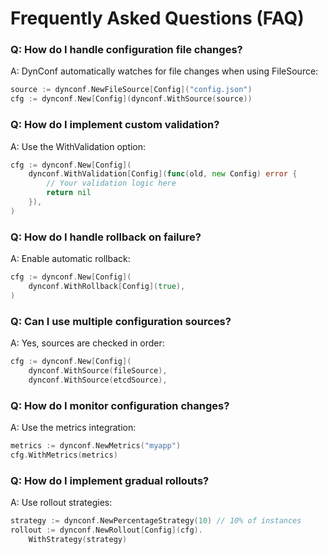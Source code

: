 
# Frequently Asked Questions (FAQ)

### Q: How do I handle configuration file changes?
A: DynConf automatically watches for file changes when using FileSource:
```go
source := dynconf.NewFileSource[Config]("config.json")
cfg := dynconf.New[Config](dynconf.WithSource(source))
```

### Q: How do I implement custom validation?
A: Use the WithValidation option:
```go
cfg := dynconf.New[Config](
    dynconf.WithValidation[Config](func(old, new Config) error {
        // Your validation logic here
        return nil
    }),
)
```

### Q: How do I handle rollback on failure?
A: Enable automatic rollback:
```go
cfg := dynconf.New[Config](
    dynconf.WithRollback[Config](true),
)
```

### Q: Can I use multiple configuration sources?
A: Yes, sources are checked in order:
```go
cfg := dynconf.New[Config](
    dynconf.WithSource(fileSource),
    dynconf.WithSource(etcdSource),

```

### Q: How do I monitor configuration changes?
A: Use the metrics integration:
```go
metrics := dynconf.NewMetrics("myapp")
cfg.WithMetrics(metrics)
```

### Q: How do I implement gradual rollouts?
A: Use rollout strategies:
```go
strategy := dynconf.NewPercentageStrategy(10) // 10% of instances
rollout := dynconf.NewRollout[Config](cfg).
    WithStrategy(strategy)
```
